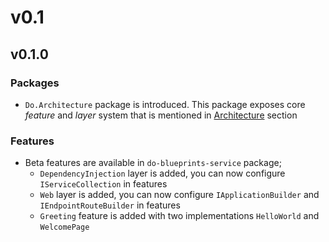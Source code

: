 # v0.1

## v0.1.0

### Packages

- `Do.Architecture` package is introduced. This package exposes core _feature_
  and _layer_ system that is mentioned in
  [Architecture](../architecture/README.md) section

### Features

- Beta features are available in `do-blueprints-service` package;
  - `DependencyInjection` layer is added, you can now configure
    `IServiceCollection` in features
  - `Web` layer is added, you can now configure `IApplicationBuilder` and
    `IEndpointRouteBuilder` in features
  - `Greeting` feature is added with two implementations `HelloWorld` and
    `WelcomePage`
